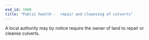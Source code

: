 ```yaml
---
esd_id: 1806
title: "Public health -  repair and cleansing of culverts"
---
```


A local authority may by notice require the owner of land to repair or cleanse culverts.

